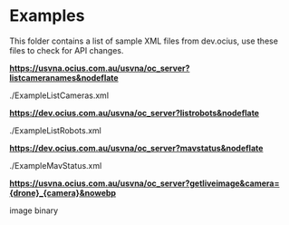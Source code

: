# Examples
This folder contains a list of sample XML files from dev.ocius, use these files to check for API changes.

**https://usvna.ocius.com.au/usvna/oc_server?listcameranames&nodeflate**

./ExampleListCameras.xml

**https://dev.ocius.com.au/usvna/oc_server?listrobots&nodeflate**

./ExampleListRobots.xml

**https://dev.ocius.com.au/usvna/oc_server?mavstatus&nodeflate**

./ExampleMavStatus.xml

**https://usvna.ocius.com.au/usvna/oc_server?getliveimage&camera={drone}_{camera}&nowebp**

image binary
